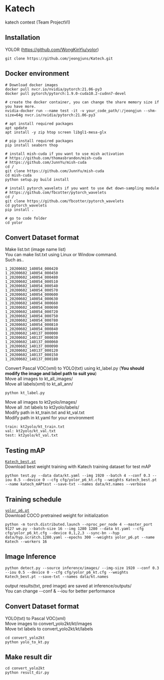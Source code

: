 # Katech
katech contest (Team ProjectVI)

## Installation
YOLOR (https://github.com/WongKinYiu/yolor)
```
git clone https://github.com/jeongjuns/Katech.git
```

## Docker environment
```
# Download docker images
docker pull nvcr.io/nvidia/pytorch:21.06-py3
docker pull pytorch/pytorch:1.9.0-cuda10.2-cudnn7-devel

# create the docker container, you can change the share memory size if you have more.
nvidia-docker run --name test -it -v your_code_path/:/jeongjun --shm-size=64g nvcr.io/nvidia/pytorch:21.06-py3

# apt install required packages
apt update
apt install -y zip htop screen libgl1-mesa-glx

# pip install required packages
pip install seaborn thop

# install mish-cuda if you want to use mish activation
# https://github.com/thomasbrandon/mish-cuda
# https://github.com/JunnYu/mish-cuda
cd /
git clone https://github.com/JunnYu/mish-cuda
cd mish-cuda
python setup.py build install

# install pytorch_wavelets if you want to use dwt down-sampling module
# https://github.com/fbcotter/pytorch_wavelets
cd /
git clone https://github.com/fbcotter/pytorch_wavelets
cd pytorch_wavelets
pip install .

# go to code folder
cd yolor

```

## Convert Dataset format
Make list.txt (image name list)   
You can make list.txt using Linux or Window command.   
Such as..
```
1_20200602_140054_000420
1_20200602_140054_000450
1_20200602_140054_000480
1_20200602_140054_000510
1_20200602_140054_000540
1_20200602_140054_000570
1_20200602_140054_000600
1_20200602_140054_000630
1_20200602_140054_000660
1_20200602_140054_000690
1_20200602_140054_000720
1_20200602_140054_000750
1_20200602_140054_000780
1_20200602_140054_000810
1_20200602_140054_000840
1_20200602_140137_000000
1_20200602_140137_000030
1_20200602_140137_000060
1_20200602_140137_000090
1_20200602_140137_000120
1_20200602_140137_000150
1_20200602_140137_000180
```

Convert Pascal VOC(xml) to YOLO(txt) using kt_label.py (**You should modify the image and label path to suit you**)   
Move all images to kt_all_images/   
Move all labels(xml) to kt_all_ann/
```
python kt_label.py
```

Move all images to kt2yolo/images/   
Move all .txt labels to kt2yolo/labels/   
Modify path in kt_train.txt and kt_val.txt   
Modify path in kt.yaml for your environment   
```
train: kt2yolo/kt_train.txt
val: kt2yolo/kt_val.txt
test: kt2yolo/kt_val.txt
```
## Testing mAP
[`Katech_best.pt`](https://drive.google.com/file/d/1Q16YUdUz8SA0L76d4g3waFaRMxMCcidd/view?usp=sharing)   
Download best weight training with Katech training dataset for test mAP
```
python test.py --data data/kt.yaml --img 1920 --batch 4 --conf 0.3 --iou 0.5 --device 0 --cfg cfg/yolor_p6_kt.cfg --weights Katech_best.pt --name katech_mAPtest --save-txt --names data/kt.names --verbose
```

## Training schedule
[`yolor_p6.pt`](https://drive.google.com/file/d/1Tdn3yqpZ79X7R1Ql0zNlNScB1Dv9Fp76/view?usp=sharing)   
Download COCO pretrained weight for initialization
```
python -m torch.distributed.launch --nproc_per_node 4 --master_port 9127 we.py --batch-size 16 --img 1280 1280 --data kt.yaml --cfg cfg/yolor_p6_kt.cfg --device 0,1,2,3 --sync-bn --hyp data/hyp.scratch.1280.yaml --epochs 300 --weights yolor_p6.pt --name Katech --workers 16
```

## Image Inference
```
python detect.py --source inference/images/ --img-size 1920 --conf 0.3 --iou 0.5 --device 0 --cfg cfg/yolor_p6_kt.cfg --weights Katech_best.pt --save-txt --names data/kt.names
```
output results(txt, pred image) are saved at inference/outputs/    
You can change --conf & --iou for better performance

## Convert Dataset format
YOLO(txt) to Pascal VOC(xml)   
Move images to convert_yolo2kt/kt/images   
Move txt labels to convert_yolo2kt/kt/labels   
```
cd convert_yolo2kt
python yolo_to_kt.py
```
## Make result dir
```
cd convert_yolo2kt
python result_dir.py
```
